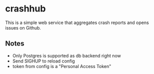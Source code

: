 crashhub
========

This is a simple web service that aggregates crash reports and opens issues on Github.

Notes
-----

- Only Postgres is supported as db backend right now
- Send SIGHUP to reload config
- token from config is a "Personal Access Token"
